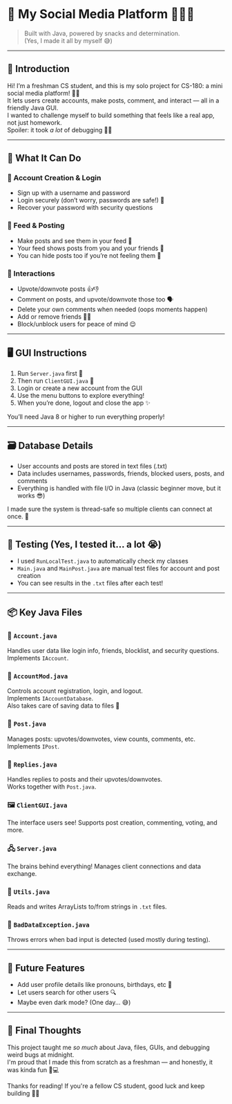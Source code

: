 # 💬  My Social Media Platform 👩‍💻🌈

> Built with Java, powered by snacks and determination.  
> (Yes, I made it all by myself 😅)

---

## 🌟 Introduction

Hi! I’m a freshman CS student, and this is my solo project for CS-180: a mini social media platform! 📱✨  
It lets users create accounts, make posts, comment, and interact — all in a friendly Java GUI.  
I wanted to challenge myself to build something that feels like a real app, not just homework.  
Spoiler: it took *a lot* of debugging 😵‍💫

---

## 🔑 What It Can Do

### 👤 Account Creation & Login

- Sign up with a username and password  
- Login securely (don’t worry, passwords are safe!) 🔐  
- Recover your password with security questions

### 📰 Feed & Posting

- Make posts and see them in your feed 📝  
- Your feed shows posts from you and your friends 💬  
- You can hide posts too if you’re not feeling them 🙈

### 💬 Interactions

- Upvote/downvote posts 👍👎  
- Comment on posts, and upvote/downvote those too 🗣️  
- Delete your own comments when needed (oops moments happen)  
- Add or remove friends 👯‍♀️  
- Block/unblock users for peace of mind 😌

---

## 🖥️ GUI Instructions

1. Run `Server.java` first 🧠  
2. Then run `ClientGUI.java` 🎨  
3. Login or create a new account from the GUI  
4. Use the menu buttons to explore everything!  
5. When you’re done, logout and close the app ✨

You’ll need Java 8 or higher to run everything properly!

---

## 🗃️ Database Details

- User accounts and posts are stored in text files (.txt)  
- Data includes usernames, passwords, friends, blocked users, posts, and comments  
- Everything is handled with file I/O in Java (classic beginner move, but it works 😎)

I made sure the system is thread-safe so multiple clients can connect at once. 🔄

---

## 🧪 Testing (Yes, I tested it... a lot 😭)

- I used `RunLocalTest.java` to automatically check my classes  
- `Main.java` and `MainPost.java` are manual test files for account and post creation  
- You can see results in the `.txt` files after each test!

---

## 📦 Key Java Files

### 🧾 `Account.java`  
Handles user data like login info, friends, blocklist, and security questions.  
Implements `IAccount`.

### 💾 `AccountMod.java`  
Controls account registration, login, and logout.  
Implements `IAccountDatabase`.  
Also takes care of saving data to files 📁

### 📝 `Post.java`  
Manages posts: upvotes/downvotes, view counts, comments, etc.  
Implements `IPost`.

### 💬 `Replies.java`  
Handles replies to posts and their upvotes/downvotes.  
Works together with `Post.java`.

### 🖼️ `ClientGUI.java`  
The interface users see! Supports post creation, commenting, voting, and more.

### 🖧 `Server.java`  
The brains behind everything! Manages client connections and data exchange.

### 🧰 `Utils.java`  
Reads and writes ArrayLists to/from strings in `.txt` files.

### 🚫 `BadDataException.java`  
Throws errors when bad input is detected (used mostly during testing).

---

## 🎁 Future Features

- Add user profile details like pronouns, birthdays, etc 🎂  
- Let users search for other users 🔍  
- Maybe even dark mode? (One day... 😅)

---

## 🧡 Final Thoughts

This project taught me *so much* about Java, files, GUIs, and debugging weird bugs at midnight.  
I'm proud that I made this from scratch as a freshman — and honestly, it was kinda fun 🧋💻

Thanks for reading! If you're a fellow CS student, good luck and keep building 💪🎉
